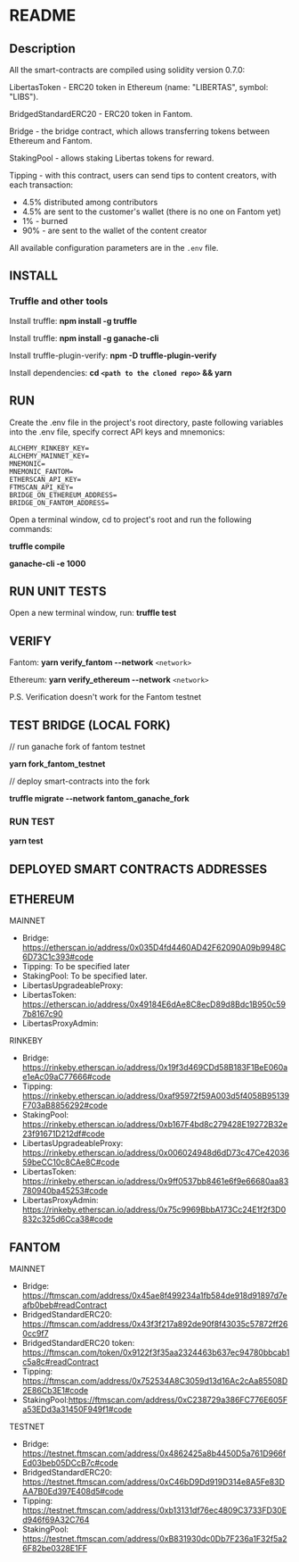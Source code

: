 # README

## Description

All the smart-contracts are compiled using solidity version 0.7.0:

LibertasToken - ERC20 token in Ethereum (name: "LIBERTAS", symbol: "LIBS").

BridgedStandardERC20 - ERC20 token in Fantom.

Bridge - the bridge contract, which allows transferring tokens between Ethereum and Fantom.

StakingPool - allows staking Libertas tokens for reward.

Tipping - with this contract, users can send tips to content creators, with each transaction:

- 4.5% distributed among contributors
- 4.5% are sent to the customer's wallet (there is no one on Fantom yet)
- 1% - burned
- 90% - are sent to the wallet of the content creator

All available configuration parameters are in the `.env` file.

## INSTALL

### Truffle and other tools

Install truffle: **npm install -g truffle**

Install truffle: **npm install -g ganache-cli**

Install truffle-plugin-verify: **npm -D truffle-plugin-verify**

Install dependencies: **cd `<path to the cloned repo>` && yarn**

## RUN

Create the .env file in the project's root directory,
paste following variables into the .env file, specify correct API keys and mnemonics:

```
ALCHEMY_RINKEBY_KEY=
ALCHEMY_MAINNET_KEY=
MNEMONIC=
MNEMONIC_FANTOM=
ETHERSCAN_API_KEY=
FTMSCAN_API_KEY=
BRIDGE_ON_ETHEREUM_ADDRESS=
BRIDGE_ON_FANTOM_ADDRESS=
```

Open a terminal window, cd to project's root and run the following commands:

**truffle compile**

**ganache-cli -e 1000**

## RUN UNIT TESTS

Open a new terminal window, run: **truffle test**

## VERIFY

Fantom: **yarn verify_fantom --network** `<network>`

Ethereum: **yarn verify_ethereum --network** `<network>`

P.S. Verification doesn't work for the Fantom testnet

## TEST BRIDGE (LOCAL FORK)

// run ganache fork of fantom testnet

**yarn fork_fantom_testnet**

// deploy smart-contracts into the fork

**truffle migrate --network fantom_ganache_fork**

### RUN TEST

**yarn test**

## DEPLOYED SMART CONTRACTS ADDRESSES

## ETHEREUM

MAINNET

- Bridge: https://etherscan.io/address/0x035D4fd4460AD42F62090A09b9948C6D73C1c393#code
- Tipping: To be specified later
- StakingPool: To be specified later.
- LibertasUpgradeableProxy:
- LibertasToken: https://etherscan.io/address/0x49184E6dAe8C8ecD89d8Bdc1B950c597b8167c90
- LibertasProxyAdmin:

RINKEBY

- Bridge: https://rinkeby.etherscan.io/address/0x19f3d469CDd58B183F1BeE060ae1eAc09aC77666#code
- Tipping: https://rinkeby.etherscan.io/address/0xaf95972f59A003d5f4058B95139F703aB8856292#code
- StakingPool: https://rinkeby.etherscan.io/address/0xb167F4bd8c279428E19272B32e23f91671D212df#code
- LibertasUpgradeableProxy: https://rinkeby.etherscan.io/address/0x006024948d6dD73c47Ce4203659beCC10c8CAe8C#code
- LibertasToken: https://rinkeby.etherscan.io/address/0x9ff0537bb8461e6f9e66680aa83780940ba45253#code
- LibertasProxyAdmin: https://rinkeby.etherscan.io/address/0x75c9969BbbA173Cc24E1f2f3D0832c325d6Cca38#code

## FANTOM

MAINNET

- Bridge: https://ftmscan.com/address/0x45ae8f499234a1fb584de918d91897d7eafb0beb#readContract
- BridgedStandardERC20: https://ftmscan.com/address/0x43f3f217a892de90f8f43035c57872ff260cc9f7
- BridgedStandardERC20 token: https://ftmscan.com/token/0x9122f3f35aa2324463b637ec94780bbcab1c5a8c#readContract
- Tipping: https://ftmscan.com/address/0x752534A8C3059d13d16Ac2cAa85508D2E86Cb3E1#code
- StakingPool:https://ftmscan.com/address/0xC238729a386FC776E605Fa53EDd3a31450F949f1#code

TESTNET

- Bridge: https://testnet.ftmscan.com/address/0x4862425a8b4450D5a761D966fEd03beb05DCcB7c#code
- BridgedStandardERC20: https://testnet.ftmscan.com/address/0xC46bD9Dd919D314e8A5Fe83DAA7B0Ed397E408d5#code
- Tipping: https://testnet.ftmscan.com/address/0xb13131df76ec4809C3733FD30Ed946f69A32C764
- StakingPool: https://testnet.ftmscan.com/address/0xB831930dc0Db7F236a1F32f5a26F82be0328E1FF
